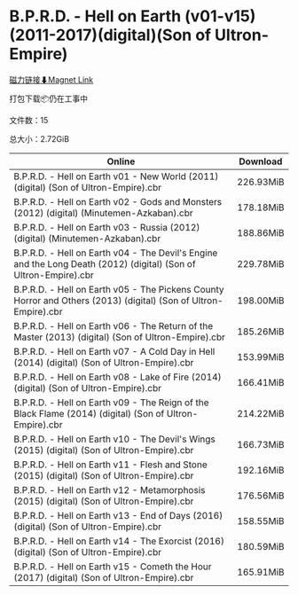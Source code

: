 # B.P.R.D. - Hell on Earth (v01-v15)(2011-2017)(digital)(Son of Ultron-Empire)

[磁力链接⬇Magnet Link](magnet:?xt=urn:btih:aa6798c62bc81b3649ab94d30b0895fdb7ec0cd0&dn=B.P.R.D.%20-%20Hell%20on%20Earth%20%28v01-v15%29%282011-2017%29%28digital%29%28Son%20of%20Ultron-Empire%29)

打包下载📦仍在工事中

文件数：15

总大小：2.72GiB

Online | Download
--- | ---
B.P.R.D. - Hell on Earth v01 - New World (2011) (digital) (Son of Ultron-Empire).cbr | 226.93MiB
B.P.R.D. - Hell on Earth v02 - Gods and Monsters (2012) (digital) (Minutemen-Azkaban).cbr | 178.18MiB
B.P.R.D. - Hell on Earth v03 - Russia (2012) (digital) (Minutemen-Azkaban).cbr | 188.86MiB
B.P.R.D. - Hell on Earth v04 - The Devil's Engine and the Long Death (2012) (digital) (Son of Ultron-Empire).cbr | 229.78MiB
B.P.R.D. - Hell on Earth v05 - The Pickens County Horror and Others (2013) (digital) (Son of Ultron-Empire).cbr | 198.00MiB
B.P.R.D. - Hell on Earth v06 - The Return of the Master (2013) (digital) (Son of Ultron-Empire).cbr | 185.26MiB
B.P.R.D. - Hell on Earth v07 - A Cold Day in Hell (2014) (digital) (Son of Ultron-Empire).cbr | 153.99MiB
B.P.R.D. - Hell on Earth v08 - Lake of Fire (2014) (digital) (Son of Ultron-Empire).cbr | 166.41MiB
B.P.R.D. - Hell on Earth v09 - The Reign of the Black Flame (2014) (digital) (Son of Ultron-Empire).cbr | 214.22MiB
B.P.R.D. - Hell on Earth v10 - The Devil's Wings (2015) (digital) (Son of Ultron-Empire).cbr | 166.73MiB
B.P.R.D. - Hell on Earth v11 - Flesh and Stone (2015) (digital) (Son of Ultron-Empire).cbr | 192.16MiB
B.P.R.D. - Hell on Earth v12 - Metamorphosis (2015) (digital) (Son of Ultron-Empire).cbr | 176.56MiB
B.P.R.D. - Hell on Earth v13 - End of Days (2016) (digital) (Son of Ultron-Empire).cbr | 158.55MiB
B.P.R.D. - Hell on Earth v14 - The Exorcist (2016) (digital) (Son of Ultron-Empire).cbr | 180.59MiB
B.P.R.D. - Hell on Earth v15 - Cometh the Hour (2017) (digital) (Son of Ultron-Empire).cbr | 165.91MiB